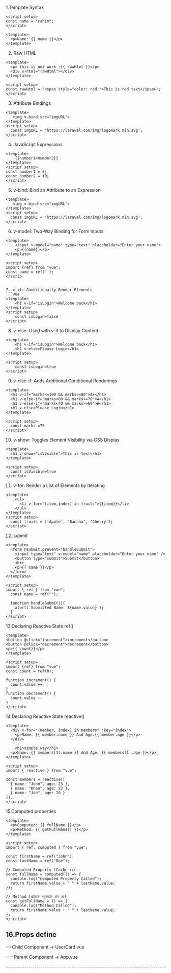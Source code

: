 1.Template Syntax
```vue
<script setup>
const name = "rahim";
</script>

<template>
  <p>Name: {{ name }}</p>
</template>
```

2. Raw HTML
```vue
<template>
  <p> this is not work :{{ rawHtml }}</p>
  <div v-html="rawHtml"></div>
</template>

<script setup>
const rawHtml = '<span style="color: red;">This is red text</span>';
</script>
```

3. Attribute Bindings
```vue
<template>
   <img v-bind:src="imgURL">
</template>
<script setup>
  const imgURL = 'https://laravel.com/img/logomark.min.svg';
</script>
```

4. JavaScript Expressions
```vue
<template>
    {{number1+number2}}
</template>
<script setup>
const number1 = 5;
const number2 = 10;
</script>
```

5. v-bind: Bind an Attribute to an Expression
```vue
<template>
   <img v-bind:src="imgURL">
</template>
<script setup>
  const imgURL = 'https://laravel.com/img/logomark.min.svg';
</script>
```

6. v-model: Two-Way Binding for Form Inputs
```vue
<template>
    <input v-model="name" type="text" placeholder="Enter your name">
    <p>{{name}}</p>
</template>

<script setup>
import {ref} from "vue";
const name = ref('');
</scrip


7. v-if: Conditionally Render Elements
```vue
<template>
    <h1 v-if="isLogin">Welcome back</h1>
</template>
<script setup>
    const isLogin=false
</script>
```

8. v-else: Used with v-if to Display Content
```vue
<template>
    <h1 v-if="isLogin">Welcome back</h1>
    <h1 v-else>Please Login</h1>
</template>

<script setup>
    const isLogin=true
</script>
```

9. v-else-if: Adds Additional Conditional Renderings
```vue
<template>
  <h1 v-if="marks<=100 && marks>=80">A+</h1>
  <h1 v-else-if="marks<80 && marks>=70">A</h1>
  <h1 v-else-if="marks<70 && marks>=60">A</h1>
  <h1 v-else>Please Login</h1>
</template>

<script setup>
  const marks =75
</script>
```

10. v-show: Toggles Element Visibility via CSS Display
```vue
<template>
  <h1 v-show="isVisible">This is text</h1>
</template>

<script setup>
  const isVisible=true
</script>
```


11. v-for: Render a List of Elements by Iterating
```vue
<template>
    <ul>
      <li v-for="(item,index) in fruits">{{item}}</li>
    </ul>
</template>
<script setup>
  const fruits = ['Apple', 'Banana', 'Cherry'];
</script>
```

12. submit 
```vue
<template>
  <form @submit.prevent="handleSubmit">
    <input type="text" v-model="name" placeholder="Enter your name" />
    <button type="submit">Submit</button>
    <br>
    <p>{{ name }}</p>
  </form>
</template>

<script setup>
import { ref } from "vue";
  const name = ref("");

  function handleSubmit(){
    alert(`Submitted Name: ${name.value}`);
  }
</script>
```

13.Declaring Reactive State ref()
```vue
<template>
<button @click="increment">increment</button>
<button @click="decrement">decrement</button>
<p>{{ count}}</p>
</template>

<script setup>
import {ref} from "vue";
const count = ref(0);

function increment() {
  count.value ++
}
function decrement() {
  count.value --
}
</script>
```

14.Declaring Reactive State reactive()
```vue
<template>
  <div v-for="(member, index) in members" :key="index">
    <p>Name: {{ member.name }} And Age:{{ member.age }}</p>
  </div>

    <h1>simple way</h1>
  <p>Name: {{ members[1].name }} And Age: {{ members[1].age }}</p>
</template>

<script setup>
import { reactive } from "vue";

const members = reactive([
  { name: "John", age: 23 },
  { name: "Khan", age: 22 },
  { name: "Joh", age: 20 }
]);
</script>
```

15.Computed properties
```vue
<template>
  <p>Computed: {{ fullName }}</p>
  <p>Method: {{ getFullName() }}</p>
</template>

<script setup>
import { ref, computed } from "vue";

const firstName = ref("John");
const lastName = ref("Doe");

// Computed Property (Cache হয়)
const fullName = computed(() => {
  console.log("Computed Property Called");
  return firstName.value + " " + lastName.value;
});

// Method (প্রতিবার নতুনভাবে রান হয়)
const getFullName = () => {
  console.log("Method Called");
  return firstName.value + " " + lastName.value;
};
</script>
```


16.Props define
---------------------------------------
---Child Component → UserCard.vue
<script setup>
const props = defineProps({
  name: {
    type: String,
    required: true
  },
  age: {
    type: Number,
    default: 18
  },
  skills: {
    type: Array,
    default: () => []
  }
});
</script>

<template>
  <div class="p-4 border rounded">
    <h2>{{ props.name }}</h2>
    <p>Age: {{ props.age }}</p>
    <h3>Skills:</h3>
    <ul>
      <li v-for="(skill, i) in props.skills" :key="i">{{ skill }}</li>
    </ul>
  </div>
</template>

----Parent Component → App.vue
<script setup>
import UserCard from './UserCard.vue';

const user = {
  name: "Noman",
  age: 21,
  skills: ["Vue.js", "Laravel", "Tailwind CSS"]
};
</script>

<template>
  <UserCard :name="user.name" :age="user.age" :skills="user.skills" />
</template>
------------------------------------------------------------------------------
